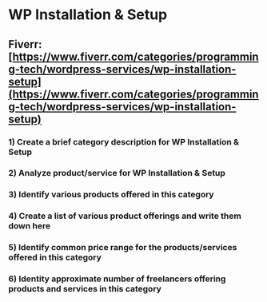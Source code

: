 # WP Installation & Setup
## Fiverr: [https://www.fiverr.com/categories/programming-tech/wordpress-services/wp-installation-setup](https://www.fiverr.com/categories/programming-tech/wordpress-services/wp-installation-setup)
### 1) Create a brief category description for WP Installation & Setup
### 2) Analyze product/service for WP Installation & Setup
### 3) Identify various products offered in this category
### 4) Create a list of various product offerings and write them down here
### 5) Identify common price range for the products/services offered in this category
### 6) Identity approximate number of freelancers offering products and services in this category
